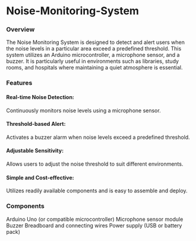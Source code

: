 # Noise-Monitoring-System

### Overview
The Noise Monitoring System is designed to detect and alert users when the noise levels in a particular area exceed a predefined threshold. This system utilizes an Arduino microcontroller, a microphone sensor, and a buzzer. It is particularly useful in environments such as libraries, study rooms, and hospitals where maintaining a quiet atmosphere is essential.

### Features
#### Real-time Noise Detection: 
Continuously monitors noise levels using a microphone sensor.
#### Threshold-based Alert: 
Activates a buzzer alarm when noise levels exceed a predefined threshold.
#### Adjustable Sensitivity: 
Allows users to adjust the noise threshold to suit different environments.
#### Simple and Cost-effective: 
Utilizes readily available components and is easy to assemble and deploy.
### Components
Arduino Uno (or compatible microcontroller)
Microphone sensor module
Buzzer
Breadboard and connecting wires
Power supply (USB or battery pack)
